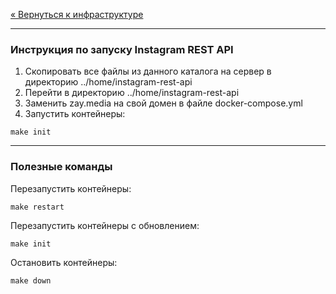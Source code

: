 [« Вернуться к инфраструктуре](../README.md)

---

### Инструкция по запуску Instagram REST API

1. Скопировать все файлы из данного каталога на сервер в директорию ../home/instagram-rest-api
2. Перейти в директорию ../home/instagram-rest-api
3. Заменить zay.media на свой домен в файле docker-compose.yml
4. Запустить контейнеры:
```
make init
```

---

### Полезные команды
Перезапустить контейнеры:
```
make restart
```

Перезапустить контейнеры с обновлением:
```
make init
```

Остановить контейнеры:
```
make down
```
